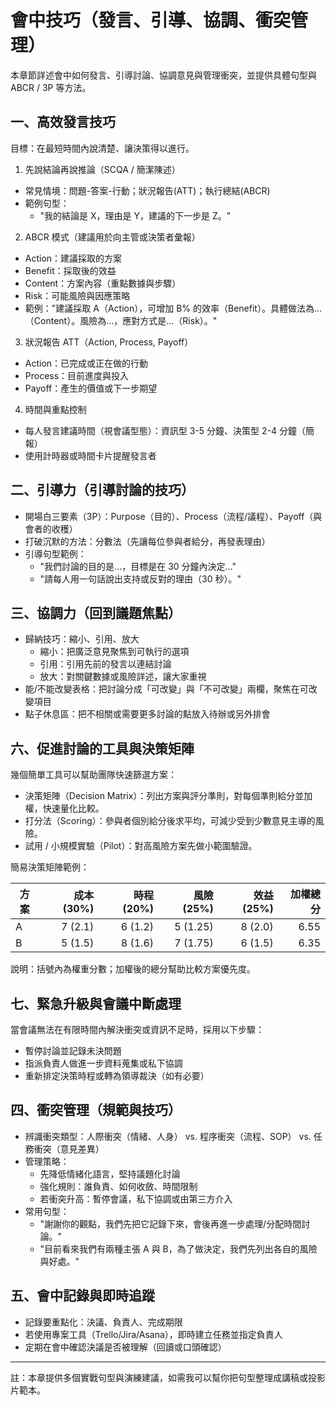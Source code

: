 # 會中技巧（發言、引導、協調、衝突管理）

本章節詳述會中如何發言、引導討論、協調意見與管理衝突，並提供具體句型與 ABCR / 3P 等方法。

## 一、高效發言技巧
目標：在最短時間內說清楚、讓決策得以進行。

1. 先說結論再說推論（SCQA / 簡潔陳述）
  - 常見情境：問題-答案-行動；狀況報告(ATT)；執行總結(ABCR)
  - 範例句型：
    - "我的結論是 X，理由是 Y，建議的下一步是 Z。"

2. ABCR 模式（建議用於向主管或決策者彙報）
  - Action：建議採取的方案
  - Benefit：採取後的效益
  - Content：方案內容（重點數據與步驟）
  - Risk：可能風險與因應策略
  - 範例："建議採取 A（Action），可增加 B% 的效率（Benefit）。具體做法為...（Content）。風險為...，應對方式是...（Risk）。"

3. 狀況報告 ATT（Action, Process, Payoff）
  - Action：已完成或正在做的行動
  - Process：目前進度與投入
  - Payoff：產生的價值或下一步期望

4. 時間與重點控制
  - 每人發言建議時間（視會議型態）：資訊型 3-5 分鐘、決策型 2-4 分鐘（簡報）
  - 使用計時器或時間卡片提醒發言者

## 二、引導力（引導討論的技巧）
- 開場白三要素（3P）：Purpose（目的）、Process（流程/議程）、Payoff（與會者的收穫）
- 打破沉默的方法：分數法（先讓每位參與者給分，再發表理由）
- 引導句型範例：
  - "我們討論的目的是...，目標是在 30 分鐘內決定..."
  - "請每人用一句話說出支持或反對的理由（30 秒）。"

## 三、協調力（回到議題焦點）
- 歸納技巧：縮小、引用、放大
  - 縮小：把廣泛意見聚焦到可執行的選項
  - 引用：引用先前的發言以連結討論
  - 放大：對關鍵數據或風險詳述，讓大家重視
- 能/不能改變表格：把討論分成「可改變」與「不可改變」兩欄，聚焦在可改變項目
- 點子休息區：把不相關或需要更多討論的點放入待辦或另外排會

## 六、促進討論的工具與決策矩陣
幾個簡單工具可以幫助團隊快速篩選方案：
- 決策矩陣（Decision Matrix）：列出方案與評分準則，對每個準則給分並加權，快速量化比較。
- 打分法（Scoring）：參與者個別給分後求平均，可減少受到少數意見主導的風險。
- 試用 / 小規模實驗（Pilot）：對高風險方案先做小範圍驗證。

簡易決策矩陣範例：

| 方案 | 成本 (30%) | 時程 (20%) | 風險 (25%) | 效益 (25%) | 加權總分 |
| ---- | ---------: | ---------: | ---------: | ---------: | -------: |
| A    | 7 (2.1)    | 6 (1.2)    | 5 (1.25)   | 8 (2.0)    | 6.55    |
| B    | 5 (1.5)    | 8 (1.6)    | 7 (1.75)   | 6 (1.5)    | 6.35    |

說明：括號內為權重分數；加權後的總分幫助比較方案優先度。

## 七、緊急升級與會議中斷處理
當會議無法在有限時間內解決衝突或資訊不足時，採用以下步驟：
- 暫停討論並記錄未決問題
- 指派負責人做進一步資料蒐集或私下協調
- 重新排定決策時程或轉為領導裁決（如有必要）


## 四、衝突管理（規範與技巧）
- 辨識衝突類型：人際衝突（情緒、人身） vs. 程序衝突（流程、SOP） vs. 任務衝突（意見差異）
- 管理策略：
  - 先降低情緒化語言，堅持議題化討論
  - 強化規則：誰負責、如何收斂、時間限制
  - 若衝突升高：暫停會議，私下協調或由第三方介入
- 常用句型：
  - "謝謝你的觀點，我們先把它記錄下來，會後再進一步處理/分配時間討論。"
  - "目前看來我們有兩種主張 A 與 B，為了做決定，我們先列出各自的風險與好處。"

## 五、會中記錄與即時追蹤
- 記錄要重點化：決議、負責人、完成期限
- 若使用專案工具（Trello/Jira/Asana），即時建立任務並指定負責人
- 定期在會中確認決議是否被理解（回讀或口頭確認）

---

註：本章提供多個實戰句型與演練建議，如需我可以幫你把句型整理成講稿或投影片範本。